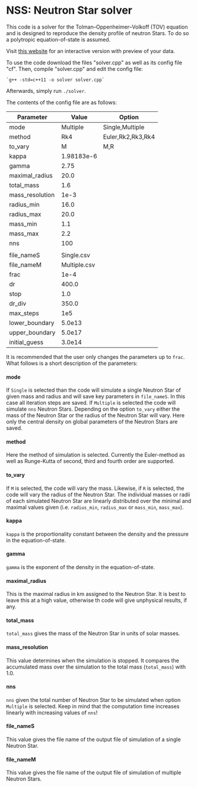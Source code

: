 # NSS: Neutron Star solver

This code is a solver for the Tolman–Oppenheimer–Volkoff (TOV) equation and is designed to reproduce the density profile of neutron Stars. To do so a polytropic equation-of-state is assumed.

Visit [this website](http://caad-group.ddnss.de/neutronstar_new/) for an interactive version with preview of your data.

To use the code download the files "solver.cpp" as well as its config file "cf".
Then, compile "solver.cpp" and edit the config file:
```shell
`g++ -std=c++11 -o solver solver.cpp`
```
Afterwards, simply run `./solver`.

The contents of the config file are as follows:

| Parameter       | Value        | Option
| --------------- | ------------ | --------
|mode             |Multiple      | Single,Multiple
|method           |Rk4           | Euler,Rk2,Rk3,Rk4
|to_vary          |M             | M,R
|kappa            |1.98183e-6    | 
|gamma            |2.75          | 
|maximal_radius   |20.0          | 
|total_mass       |1.6           | 
|mass_resolution  |1e-3          | 
|radius_min       |16.0          | 
|radius_max       |20.0          | 
|mass_min         |1.1           | 
|mass_max         |2.2           | 
|nns              |100           | 
|                 |              |
|file_nameS       |Single.csv    |
|file_nameM       |Multiple.csv  |
|frac             |1e-4          |
|dr               |400.0         |
|stop             |1.0           |
|dr_div           |350.0         |
|max_steps        |1e5           |
|lower_boundary   |5.0e13        |
|upper_boundary   |5.0e17        |
|initial_guess    |3.0e14        |

It is recommended that the user only changes the parameters up to `frac`.
What follows is a short description of the parameters:

#### mode
If `Single` is selected than the code will simulate a single Neutron Star of given mass and radius and will save key parameters in `file_nameS`.
In this case all iteration steps are saved.
If `Multiple` is selected the code will simulate `nns` Neutron Stars. Depending on the option `to_vary` either the mass of the Neutron Star or the radius of the Neutron Star will vary.
Here only the central density on global parameters of the Neutron Stars are saved.

#### method
Here the method of simulation is selected. Currently the Euler-method as well as Runge-Kutta of second, third and fourth order are supported.

#### to_vary
If `M` is selected, the code will vary the mass. Likewise, if `R` is selected, the code will vary the radius of the Neutron Star.
The individual masses or radii of each simulated Neutron Star are linearly distributed over the minimal and maximal values given (i.e. `radius_min`, `radius_max` or `mass_min`, `mass_max`).

#### kappa
`kappa` is the proportionality constant between the density and the pressure in the equation-of-state.

#### gamma
`gamma` is the exponent of the density in the equation-of-state.

#### maximal_radius
This is the maximal radius in km assigned to the Neutron Star. It is best to leave this at a high value, otherwise th code will give unphysical results, if any.

#### total_mass
`total_mass` gives the mass of the Neutron Star in units of solar masses.

#### mass_resolution
This value determines when the simulation is stopped.
It compares the accumulated mass over the simulation to the total mass (`total_mass`) with 1.0.

#### nns
`nns` given the total number of Neutron Star to be simulated when option `Multiple` is selected.
Keep in mind that the computation time increases linearly with increasing values of `nns`!

#### file_nameS
This value gives the file name of the output file of simulation of a single Neutron Star.

#### file_nameM
This value gives the file name of the output file of simulation of multiple Neutron Stars.

